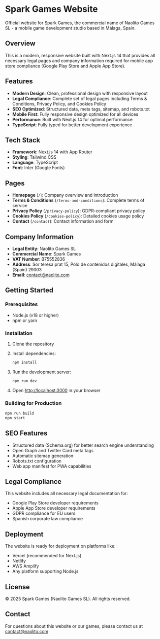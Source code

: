 # Spark Games Website

Official website for Spark Games, the commercial name of Naolito Games SL - a mobile game development studio based in Málaga, Spain.

## Overview

This is a modern, responsive website built with Next.js 14 that provides all necessary legal pages and company information required for mobile app store compliance (Google Play Store and Apple App Store).

## Features

- **Modern Design**: Clean, professional design with responsive layout
- **Legal Compliance**: Complete set of legal pages including Terms & Conditions, Privacy Policy, and Cookies Policy
- **SEO Optimized**: Structured data, meta tags, sitemap, and robots.txt
- **Mobile First**: Fully responsive design optimized for all devices
- **Performance**: Built with Next.js 14 for optimal performance
- **TypeScript**: Fully typed for better development experience

## Tech Stack

- **Framework**: Next.js 14 with App Router
- **Styling**: Tailwind CSS
- **Language**: TypeScript
- **Font**: Inter (Google Fonts)

## Pages

- **Homepage** (`/`): Company overview and introduction
- **Terms & Conditions** (`/terms-and-conditions`): Complete terms of service
- **Privacy Policy** (`/privacy-policy`): GDPR-compliant privacy policy
- **Cookies Policy** (`/cookies-policy`): Detailed cookies usage policy
- **Contact** (`/contact`): Contact information and form

## Company Information

- **Legal Entity**: Naolito Games SL
- **Commercial Name**: Spark Games
- **VAT Number**: B75552836
- **Address**: Sor teresa prat 15, Polo de contenidos digitales, Málaga (Spain) 29003
- **Email**: contact@naolito.com

## Getting Started

### Prerequisites

- Node.js (v18 or higher)
- npm or yarn

### Installation

1. Clone the repository
2. Install dependencies:
   ```bash
   npm install
   ```

3. Run the development server:
   ```bash
   npm run dev
   ```

4. Open [http://localhost:3000](http://localhost:3000) in your browser

### Building for Production

```bash
npm run build
npm start
```

## SEO Features

- Structured data (Schema.org) for better search engine understanding
- Open Graph and Twitter Card meta tags
- Automatic sitemap generation
- Robots.txt configuration
- Web app manifest for PWA capabilities

## Legal Compliance

This website includes all necessary legal documentation for:
- Google Play Store developer requirements
- Apple App Store developer requirements
- GDPR compliance for EU users
- Spanish corporate law compliance

## Deployment

The website is ready for deployment on platforms like:
- Vercel (recommended for Next.js)
- Netlify
- AWS Amplify
- Any platform supporting Node.js

## License

© 2025 Spark Games (Naolito Games SL). All rights reserved.

## Contact

For questions about this website or our games, please contact us at contact@naolito.com